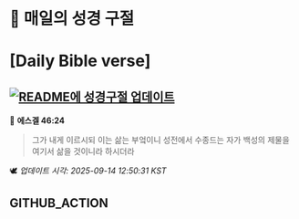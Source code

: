 # 🙏 매일의 성경 구절
# [Daily Bible verse]
## [![README에 성경구절 업데이트](https://github.com/DONGSUKA/first_test/actions/workflows/update-readme-bible.yml/badge.svg)](https://github.com/DONGSUKA/first_test/actions/workflows/update-readme-bible.yml)
<!-- START_BIBLE_VERSE -->
📖 **에스겔 46:24**
> 그가 내게 이르시되 이는 삶는 부엌이니 성전에서 수종드는 자가 백성의 제물을 여기서 삶을 것이니라 하시더라

🕊️ _업데이트 시각: 2025-09-14 12:50:31 KST_
  <!-- END_BIBLE_VERSE -->
## GITHUB_ACTION
